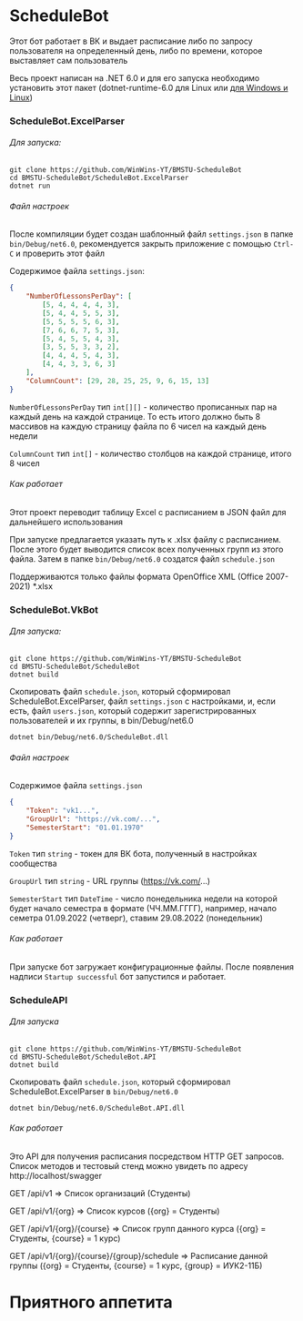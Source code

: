 # ScheduleBot

Этот бот работает в ВК и выдает расписание либо по запросу пользователя на определенный день, либо по времени, которое выставляет сам пользователь

Весь проект написан на .NET 6.0 и для его запуска необходимо установить этот пакет (dotnet-runtime-6.0 для Linux или [для Windows и Linux](https://dotnet.microsoft.com/en-us/download/dotnet/6.0/runtime))

### ScheduleBot.ExcelParser

###### Для запуска:

	git clone https://github.com/WinWins-YT/BMSTU-ScheduleBot
	cd BMSTU-ScheduleBot/ScheduleBot.ExcelParser
    dotnet run

###### Файл настроек

После компиляции будет создан шаблонный файл `settings.json` в папке `bin/Debug/net6.0`, рекомендуется закрыть приложение с помощью `Ctrl-C` и проверить этот файл

Содержимое файла `settings.json`:

```json
{
    "NumberOfLessonsPerDay": [
        [5, 4, 4, 4, 4, 3],
        [5, 4, 4, 5, 5, 3],
        [5, 5, 5, 5, 6, 3],
        [7, 6, 6, 7, 5, 3],
        [5, 4, 5, 5, 4, 3],
        [3, 5, 5, 3, 3, 2],
        [4, 4, 4, 5, 4, 3],
        [4, 4, 3, 3, 6, 3]
    ],
    "ColumnCount": [29, 28, 25, 25, 9, 6, 15, 13]
}
```

`NumberOfLessonsPerDay` тип `int[][]` - количество прописанных пар на каждый день на каждой странице. То есть итого должно быть 8 массивов на каждую страницу файла по 6 чисел на каждый день недели

`ColumnCount` тип `int[]` - количество столбцов на каждой странице, итого 8 чисел

###### Как работает

Этот проект переводит таблицу Excel с расписанием в JSON файл для дальнейшего использования

При запуске предлагается указать путь к .xlsx файлу с расписанием. После этого будет выводится список всех полученных групп из этого файла. Затем в папке `bin/Debug/net6.0` создатся файл `schedule.json`

Поддерживаются только файлы формата OpenOffice XML (Office 2007-2021) *.xlsx

### ScheduleBot.VkBot

###### Для запуска:

	git clone https://github.com/WinWins-YT/BMSTU-ScheduleBot
	cd BMSTU-ScheduleBot/ScheduleBot
	dotnet build

Скопировать файл `schedule.json`, который сформировал ScheduleBot.ExcelParser, файл `settings.json` с настройками, и, если есть, файл `users.json`, который содержит зарегистрированных пользователей и их группы, в bin/Debug/net6.0

	dotnet bin/Debug/net6.0/ScheduleBot.dll

###### Файл настроек

Содержимое файла `settings.json`

```json
{
    "Token": "vk1...",
    "GroupUrl": "https://vk.com/...",
    "SemesterStart": "01.01.1970"
}
```

`Token` тип `string` - токен для ВК бота, полученный в настройках сообщества

`GroupUrl` тип `string` - URL группы (https://vk.com/...)

`SemesterStart` тип `DateTime` -  число понедельника недели на которой будет начало семестра в формате (ЧЧ.ММ.ГГГГ), например, начало семетра 01.09.2022 (четверг), ставим 29.08.2022 (понедельник)
	


###### Как работает

При запуске бот загружает конфигурационные файлы. После появления надписи `Startup successful` бот запустился и работает.

### ScheduleAPI

###### Для запуска

	git clone https://github.com/WinWins-YT/BMSTU-ScheduleBot
	cd BMSTU-ScheduleBot/ScheduleBot.API
	dotnet build

Скопировать файл `schedule.json`, который сформировал ScheduleBot.ExcelParser в `bin/Debug/net6.0`

	dotnet bin/Debug/net6.0/ScheduleBot.API.dll
	
###### Как работает

Это API для получения расписания посредством HTTP GET запросов. Список методов и тестовый стенд можно увидеть по адресу http://localhost/swagger

GET /api/v1 => Список организаций (Студенты)

GET /api/v1/{org} => Список курсов ({org} = Студенты)

GET /api/v1/{org}/{course} => Список групп данного курса ({org} = Студенты, {course} = 1 курс)

GET /api/v1/{org}/{course}/{group}/schedule => Расписание данной группы ({org} = Студенты, {course} = 1 курс, {group} = ИУК2-11Б)



# Приятного аппетита
